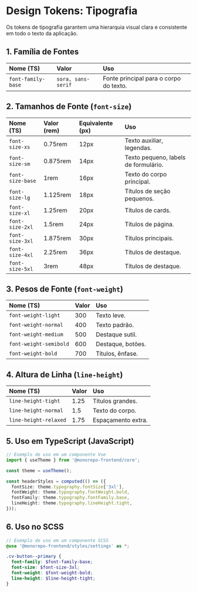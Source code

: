 # Design Tokens: Tipografia

Os tokens de tipografia garantem uma hierarquia visual clara e consistente em todo o texto da aplicação.

## 1. Família de Fontes

| Nome (TS)          | Valor              | Uso                                    |
| :----------------- | :----------------- | :------------------------------------- |
| `font-family-base` | `sora, sans-serif` | Fonte principal para o corpo do texto. |

## 2. Tamanhos de Fonte (`font-size`)

| Nome (TS)        | Valor (rem) | Equivalente (px) | Uso                                  |
| :--------------- | :---------- | :--------------- | :----------------------------------- |
| `font-size-xs`   | 0.75rem     | 12px             | Texto auxiliar, legendas.            |
| `font-size-sm`   | 0.875rem    | 14px             | Texto pequeno, labels de formulário. |
| `font-size-base` | 1rem        | 16px             | Texto do corpo principal.            |
| `font-size-lg`   | 1.125rem    | 18px             | Títulos de seção pequenos.           |
| `font-size-xl`   | 1.25rem     | 20px             | Títulos de cards.                    |
| `font-size-2xl`  | 1.5rem      | 24px             | Títulos de página.                   |
| `font-size-3xl`  | 1.875rem    | 30px             | Títulos principais.                  |
| `font-size-4xl`  | 2.25rem     | 36px             | Títulos de destaque.                 |
| `font-size-5xl`  | 3rem        | 48px             | Títulos de destaque.                 |

## 3. Pesos de Fonte (`font-weight`)

| Nome (TS)              | Valor | Uso               |
| :--------------------- | :---- | :---------------- |
| `font-weight-light`    | 300   | Texto leve.       |
| `font-weight-normal`   | 400   | Texto padrão.     |
| `font-weight-medium`   | 500   | Destaque sutil.   |
| `font-weight-semibold` | 600   | Destaque, botões. |
| `font-weight-bold`     | 700   | Títulos, ênfase.  |

## 4. Altura de Linha (`line-height`)

| Nome (TS)             | Valor | Uso                |
| :-------------------- | :---- | :----------------- |
| `line-height-tight`   | 1.25  | Títulos grandes.   |
| `line-height-normal`  | 1.5   | Texto do corpo.    |
| `line-height-relaxed` | 1.75  | Espaçamento extra. |

## 5. Uso em TypeScript (JavaScript)

```typescript
// Exemplo de uso em um componente Vue
import { useTheme } from '@monorepo-frontend/core';

const theme = useTheme();

const headerStyles = computed(() => ({
  fontSize: theme.typography.fontSize['3xl'],
  fontWeight: theme.typography.fontWeight.bold,
  fontFamily: theme.typography.fontFamily.base,
  lineHeight: theme.typography.lineHeight.tight,
}));
```

## 6. Uso no SCSS

```scss
// Exemplo de uso em um componente SCSS
@use '@monorepo-frontend/styles/settings' as *;

.cv-button--primary {
  font-family: $font-family-base;
  font-size: $font-size-3xl;
  font-weight: $font-weight-bold;
  line-height: $line-height-tight;
}
```

